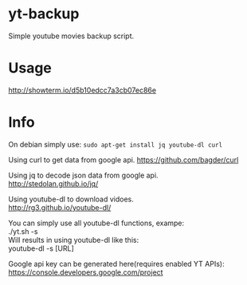 # yt-backup
Simple youtube movies backup script.

# Usage
http://showterm.io/d5b10edcc7a3cb07ec86e

# Info
On debian simply use:
`sudo apt-get install jq youtube-dl curl`

Using curl to get data from google api.
https://github.com/bagder/curl

Using jq to decode json data from google api.  
http://stedolan.github.io/jq/  
  
Using youtube-dl to download vidoes.  
http://rg3.github.io/youtube-dl/  
  
You can simply use all youtube-dl functions, exampe:  
./yt.sh -s  
Will results in using youtube-dl like this:  
youtube-dl -s [URL]  
  
Google api key can be generated here(requires enabled YT APIs):  
https://console.developers.google.com/project  
